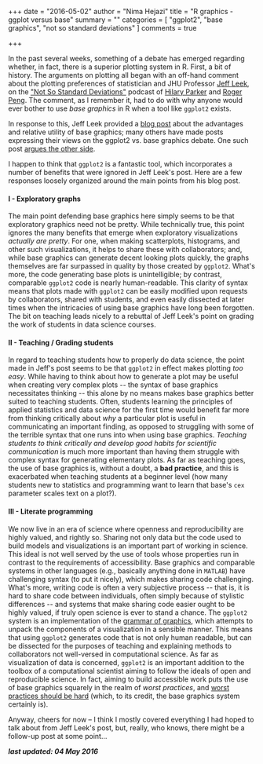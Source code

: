 +++
date = "2016-05-02"
author = "Nima Hejazi"
title = "R graphics - ggplot versus base"
summary = ""
categories = [ "ggplot2", "base graphics", "not so standard deviations" ]
comments = true

+++

In the past several weeks, something of a debate has emerged regarding whether,
in fact, there is a superior plotting system in R. First, a bit of history. The
arguments on plotting all began with an off-hand comment about the plotting
preferences of statistician and JHU Professor [Jeff Leek](http://jtleek.com/),
on the ["Not So Standard Deviations"](https://soundcloud.com/nssd-podcast)
podcast of [Hilary Parker](https://twitter.com/hspter/) and [Roger
Peng](http://www.biostat.jhsph.edu/~rpeng/). The comment, as I remember it, had
to do with why anyone would ever bother to use _base graphics_ in R when a tool
like `ggplot2` exists.

In response to this, Jeff Leek provided a [blog
post](http://simplystatistics.org/2016/02/11/why-i-dont-use-ggplot2/) about the
advantages and relative utility of base graphics; many others have made posts
expressing their views on the ggplot2 vs. base graphics debate. One such post
[argues the other side](http://varianceexplained.org/r/why-I-use-ggplot2/).

I happen to think that `ggplot2` is a fantastic tool, which incorporates a
number of benefits that were ignored in Jeff Leek's post. Here are a few
responses loosely organized around the main points from his blog post.

#### I - Exploratory graphs

The main point defending base graphics here simply seems to be that exploratory
graphics need not be pretty. While technically true, this point ignores the many
benefits that emerge when exploratory visualizations _actually are pretty_. For
one, when making scatterplots, histograms, and other such visualizations, it
helps to share these with collaborators; and, while base graphics can generate
decent looking plots quickly, the graphs themselves are far surpassed in quality
by those created by `ggplot2`. What's more, the code generating base plots is
unintelligible; by contrast, comparable `ggplot2` code is nearly human-readable.
This clarity of syntax means that plots made with `ggplot2` can be easily
modified upon requests by collaborators, shared with students, and even easily
dissected at later times when the intricacies of using base graphics have long
been forgotten. The bit on teaching leads nicely to a rebuttal of Jeff Leek's
point on grading the work of students in data science courses.

#### II - Teaching / Grading students

In regard to teaching students how to properly do data science, the point made
in Jeff's post seems to be that `ggplot2` in effect makes plotting _too easy_.
While having to think about how to generate a plot may be useful when creating
very complex plots -- the syntax of base graphics necessitates thinking -- this
alone by no means makes base graphics better suited to teaching students. Often,
students learning the principles of applied statistics and data science for the
first time would benefit far more from thinking critically about _why_ a
particular plot is useful in communicating an important finding, as opposed to
struggling with some of the terrible syntax that one runs into when using base
graphics. _Teaching students to think critically and develop good habits for
scientific communication_ is much more important than having them struggle with
complex syntax for generating elementary plots. As far as teaching goes, the use
of base graphics is, without a doubt, a __bad practice__, and this is
exacerbated when teaching students at a beginner level (how many students new
to statistics and programming want to learn that base's `cex` parameter scales
text on a plot?).

#### III - Literate programming

We now live in an era of science where openness and reproducibility are highly
valued, and rightly so. Sharing not only data but the code used to build models
and visualizations is an important part of working in science. This ideal is not
well served by the use of tools whose properties run in contrast to the
requirements of accessibility. Base graphics and comparable systems in other
languages (e.g., basically anything done in `MATLAB`) have challenging syntax
(to put it nicely), which makes sharing code challenging. What's more, writing
code is often a very subjective process -- that is, it is hard to share code
between individuals, often simply because of stylistic differences -- and
systems that make sharing code easier ought to be highly valued, if truly open
science is ever to stand a chance. The `ggplot2` system is an implementation of
the [grammar of graphics](http://vita.had.co.nz/papers/layered-grammar.html),
which attempts to unpack the components of a visualization in a sensible manner.
This means that using `ggplot2` generates code that is not only human readable,
but can be dissected for the purposes of teaching and explaining methods to
collaborators not well-versed in computational science. As far as visualization
of data is concerned, `ggplot2` is an important addition to the toolbox of a
computational scientist aiming to follow the ideals of open and reproducible
science. In fact, aiming to build accessible work puts the use of base graphics
squarely in the realm of _worst practices_, and [worst practices should be
hard](http://www.haskellforall.com/2016/04/worst-practices-should-be-hard.html)
(which, to its credit, the base graphics system certainly is).

Anyway, cheers for now – I think I mostly covered everything I had hoped to talk
about from Jeff Leek's post, but, really, who knows, there might be a follow-up
post at some point...

**_last updated: 04 May 2016_**
